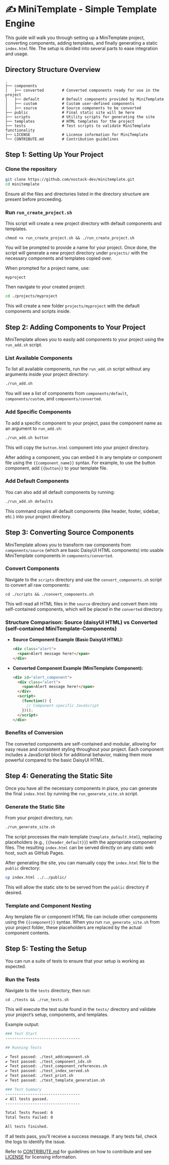# ✍️ MiniTemplate - Simple Template Engine

This guide will walk you through setting up a MiniTemplate project, converting components, adding templates, and finally generating a static `index.html` file. The setup is divided into several parts to ease integration and usage.

## Directory Structure Overview

```shell
.
├── components
│   ├── converted        # Converted components ready for use in the project
│   ├── default          # Default components provided by MiniTemplate
│   ├── custom           # Custom user-defined components
│   ├── source           # Source components to be converted
├── public               # Final static site will be here
├── scripts              # Utility scripts for generating the site
├── templates            # HTML templates for the project
├── tests                # Test scripts to validate MiniTemplate functionality
├── LICENSE              # License information for MiniTemplate
└── CONTRIBUTE.md        # Contribution guidelines
```

## Step 1: Setting Up Your Project

### Clone the repository

```bash
git clone https://github.com/nostack-dev/minitemplate.git
cd minitemplate
```

Ensure all the files and directories listed in the directory structure are present before proceeding.

### Run `run_create_project.sh`

This script will create a new project directory with default components and templates.

```console
chmod +x run_create_project.sh && ./run_create_project.sh
```

You will be prompted to provide a name for your project. Once done, the script will generate a new project directory under `projects/` with the necessary components and templates copied over.

When prompted for a project name, use:

```console
myproject
```

Then navigate to your created project:

```bash
cd ./projects/myproject
```

This will create a new folder `projects/myproject` with the default components and scripts inside.

## Step 2: Adding Components to Your Project

MiniTemplate allows you to easily add components to your project using the `run_add.sh` script.

### List Available Components

To list all available components, run the `run_add.sh` script without any arguments inside your project directory:

```bash
./run_add.sh
```

You will see a list of components from `components/default`, `components/custom`, and `components/converted`.

### Add Specific Components

To add a specific component to your project, pass the component name as an argument to `run_add.sh`:

```bash
./run_add.sh button
```

This will copy the `button.html` component into your project directory.

After adding a component, you can embed it in any template or component file using the `{{component_name}}` syntax. For example, to use the button component, add `{{button}}` to your template file.

### Add Default Components

You can also add all default components by running:

```bash
./run_add.sh defaults
```

This command copies all default components (like header, footer, sidebar, etc.) into your project directory.

## Step 3: Converting Source Components

MiniTemplate allows you to transform raw components from `components/source` (which are basic DaisyUI HTML components) into usable MiniTemplate components in `components/converted`.

### Convert Components

Navigate to the `scripts` directory and use the `convert_components.sh` script to convert all raw components:

```console
cd ./scripts && ./convert_components.sh
```

This will read all HTML files in the `source` directory and convert them into self-contained components, which will be placed in the `converted` directory.

### Structure Comparison: Source (daisyUI HTML) vs Converted (self-contained MiniTemplate-Components)

- **Source Component Example (Basic DaisyUI HTML):**

  ```html
  <div class="alert">
    <span>Alert message here!</span>
  </div>
  ```

- **Converted Component Example (MiniTemplate Component):**

  ```html
  <div id="alert_component">
    <div class="alert">
      <span>Alert message here!</span>
    </div>
    <script>
      (function() {
        // Component-specific JavaScript
      })();
    </script>
  </div>
  ```

### Benefits of Conversion

The converted components are self-contained and modular, allowing for easy reuse and consistent styling throughout your project. Each component includes a JavaScript block for additional behavior, making them more powerful compared to the basic DaisyUI HTML.

## Step 4: Generating the Static Site

Once you have all the necessary components in place, you can generate the final `index.html` by running the `run_generate_site.sh` script.

### Generate the Static Site

From your project directory, run:

```bash
./run_generate_site.sh
```

The script processes the main template (`template_default.html`), replacing placeholders (e.g., `{{header_default}}`) with the appropriate component files. The resulting `index.html` can be served directly on any static web host, such as GitHub Pages.

After generating the site, you can manually copy the `index.html` file to the `public` directory:

```bash
cp index.html ../../public/
```

This will allow the static site to be served from the `public` directory if desired.

### Template and Component Nesting

Any template file or component HTML file can include other components using the `{{component}}` syntax. When you run `run_generate_site.sh` from your project folder, these placeholders are replaced by the actual component contents.

## Step 5: Testing the Setup

You can run a suite of tests to ensure that your setup is working as expected.

### Run the Tests

Navigate to the `tests` directory, then run:

```console
cd ./tests && ./run_tests.sh
```

This will execute the test suite found in the `tests/` directory and validate your project’s setup, components, and templates.

Example output:

```bash
### Test Start
---------------------------------

## Running Tests

✔ Test passed: ./test_addcomponent.sh
✔ Test passed: ./test_component_ids.sh
✔ Test passed: ./test_component_references.sh
✔ Test passed: ./test_index_served.sh
✔ Test passed: ./test_print.sh
✔ Test passed: ./test_template_generation.sh

### Test Summary
---------------------------------
✔ All tests passed.
---------------------------------

Total Tests Passed: 6
Total Tests Failed: 0

All tests finished.
```

If all tests pass, you’ll receive a success message. If any tests fail, check the logs to identify the issue.

Refer to [CONTRIBUTE.md](../CONTRIBUTE.md) for guidelines on how to contribute and see [LICENSE](../LICENSE) for licensing information.

